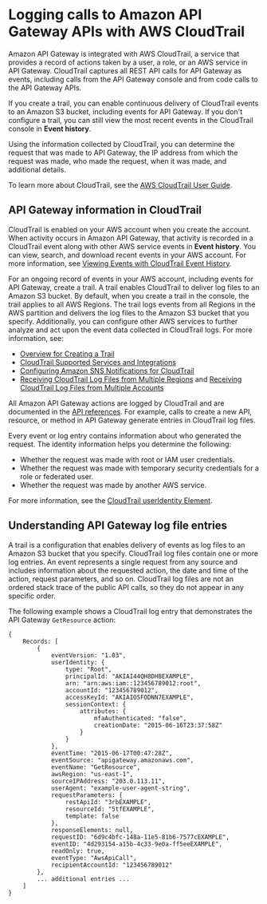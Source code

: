 # Logging calls to Amazon API Gateway APIs with AWS CloudTrail<a name="cloudtrail"></a>

Amazon API Gateway is integrated with AWS CloudTrail, a service that provides a record of actions taken by a user, a role, or an AWS service in API Gateway\. CloudTrail captures all REST API calls for API Gateway as events, including calls from the API Gateway console and from code calls to the API Gateway APIs\. 

If you create a trail, you can enable continuous delivery of CloudTrail events to an Amazon S3 bucket, including events for API Gateway\. If you don't configure a trail, you can still view the most recent events in the CloudTrail console in **Event history**\. 

Using the information collected by CloudTrail, you can determine the request that was made to API Gateway, the IP address from which the request was made, who made the request, when it was made, and additional details\. 

To learn more about CloudTrail, see the [AWS CloudTrail User Guide](https://docs.aws.amazon.com/awscloudtrail/latest/userguide/)\.

## API Gateway information in CloudTrail<a name="service-info-in-cloudtrail"></a>

CloudTrail is enabled on your AWS account when you create the account\. When activity occurs in Amazon API Gateway, that activity is recorded in a CloudTrail event along with other AWS service events in **Event history**\. You can view, search, and download recent events in your AWS account\. For more information, see [Viewing Events with CloudTrail Event History](https://docs.aws.amazon.com/awscloudtrail/latest/userguide/view-cloudtrail-events.html)\. 

For an ongoing record of events in your AWS account, including events for API Gateway, create a trail\. A trail enables CloudTrail to deliver log files to an Amazon S3 bucket\. By default, when you create a trail in the console, the trail applies to all AWS Regions\. The trail logs events from all Regions in the AWS partition and delivers the log files to the Amazon S3 bucket that you specify\. Additionally, you can configure other AWS services to further analyze and act upon the event data collected in CloudTrail logs\. For more information, see: 
+ [Overview for Creating a Trail](https://docs.aws.amazon.com/awscloudtrail/latest/userguide/cloudtrail-create-and-update-a-trail.html)
+ [CloudTrail Supported Services and Integrations](https://docs.aws.amazon.com/awscloudtrail/latest/userguide/cloudtrail-aws-service-specific-topics.html#cloudtrail-aws-service-specific-topics-integrations)
+ [Configuring Amazon SNS Notifications for CloudTrail](https://docs.aws.amazon.com/awscloudtrail/latest/userguide/getting_notifications_top_level.html)
+ [Receiving CloudTrail Log Files from Multiple Regions](https://docs.aws.amazon.com/awscloudtrail/latest/userguide/receive-cloudtrail-log-files-from-multiple-regions.html) and [Receiving CloudTrail Log Files from Multiple Accounts](https://docs.aws.amazon.com/awscloudtrail/latest/userguide/cloudtrail-receive-logs-from-multiple-accounts.html)

All Amazon API Gateway actions are logged by CloudTrail and are documented in the [API references](api-ref.md)\. For example, calls to create a new API, resource, or method in API Gateway generate entries in CloudTrail log files\.

Every event or log entry contains information about who generated the request\. The identity information helps you determine the following: 
+ Whether the request was made with root or IAM user credentials\.
+ Whether the request was made with temporary security credentials for a role or federated user\.
+ Whether the request was made by another AWS service\.

For more information, see the [CloudTrail userIdentity Element](https://docs.aws.amazon.com/awscloudtrail/latest/userguide/cloudtrail-event-reference-user-identity.html)\.

## Understanding API Gateway log file entries<a name="understanding-service-name-entries"></a>

A trail is a configuration that enables delivery of events as log files to an Amazon S3 bucket that you specify\. CloudTrail log files contain one or more log entries\. An event represents a single request from any source and includes information about the requested action, the date and time of the action, request parameters, and so on\. CloudTrail log files are not an ordered stack trace of the public API calls, so they do not appear in any specific order\. 

The following example shows a CloudTrail log entry that demonstrates the API Gateway `GetResource` action:

```
{
    Records: [
        {
            eventVersion: "1.03",
            userIdentity: {
                type: "Root",
                principalId: "AKIAI44QH8DHBEXAMPLE",
                arn: "arn:aws:iam::123456789012:root",
                accountId: "123456789012",
                accessKeyId: "AKIAIOSFODNN7EXAMPLE",
                sessionContext: {
                    attributes: {
                        mfaAuthenticated: "false",
                        creationDate: "2015-06-16T23:37:58Z"
                    }
                }
            },
            eventTime: "2015-06-17T00:47:28Z",
            eventSource: "apigateway.amazonaws.com",
            eventName: "GetResource",
            awsRegion: "us-east-1",
            sourceIPAddress: "203.0.113.11",
            userAgent: "example-user-agent-string",
            requestParameters: {
                restApiId: "3rbEXAMPLE",
                resourceId: "5tfEXAMPLE",
                template: false
            },
            responseElements: null,
            requestID: "6d9c4bfc-148a-11e5-81b6-7577cEXAMPLE",
            eventID: "4d293154-a15b-4c33-9e0a-ff5eeEXAMPLE",
            readOnly: true,
            eventType: "AwsApiCall",
            recipientAccountId: "123456789012"
        },
        ... additional entries ...
    ]
}
```
